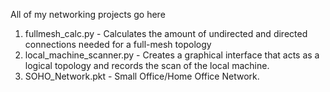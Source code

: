 All of my networking projects go here

1. fullmesh_calc.py - Calculates the amount of undirected and directed connections needed for a full-mesh topology
2. local_machine_scanner.py - Creates a graphical interface that acts as a logical topology and records the scan of the local machine.
3. SOHO_Network.pkt - Small Office/Home Office Network.
